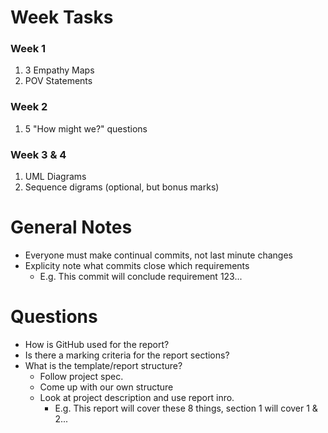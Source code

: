 # Week Tasks
### Week 1
1. 3 Empathy Maps
2. POV Statements

### Week 2
1. 5 "How might we?" questions

### Week 3 & 4
1. UML Diagrams
2. Sequence digrams (optional, but bonus marks)

# General Notes
* Everyone must make continual commits, not last minute changes
* Explicity note what commits close which requirements
  * E.g. This commit will conclude requirement 123...

# Questions
* How is GitHub used for the report?
* Is there a marking criteria for the report sections?
* What is the template/report structure?
  * Follow project spec.
  * Come up with our own structure
  * Look at project description and use report inro. 
    * E.g. This report will cover these 8 things, section 1 will cover 1 & 2...
